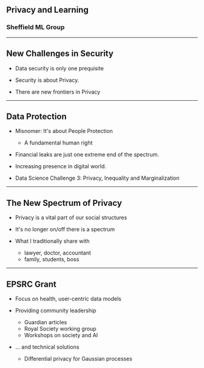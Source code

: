 ## Privacy and Learning
### Sheffield ML Group

---

## New Challenges in Security

* Data security is only one prequisite

* Security is about Privacy.

* There are new frontiers in Privacy

---

## Data Protection

* Misnomer: It's about People Protection

  * A fundamental human right

* Financial leaks are just one extreme end of the spectrum. 

* Increasing presence in digital world.

* Data Science Challenge 3: Privacy, Inequality and Marginalization

---

## The New Spectrum of Privacy

* Privacy is a vital part of our social structures

* It's no longer on/off there is a spectrum

* What I traditionally share with 
  * lawyer, doctor, accountant
  * family, students, boss

---

## EPSRC Grant

* Focus on health, user-centric data models

* Providing community leadership 
  * Guardian articles
  * Royal Society working group
  * Workshops on society and AI

* ... and technical solutions
  * Differential privacy for Gaussian processes
